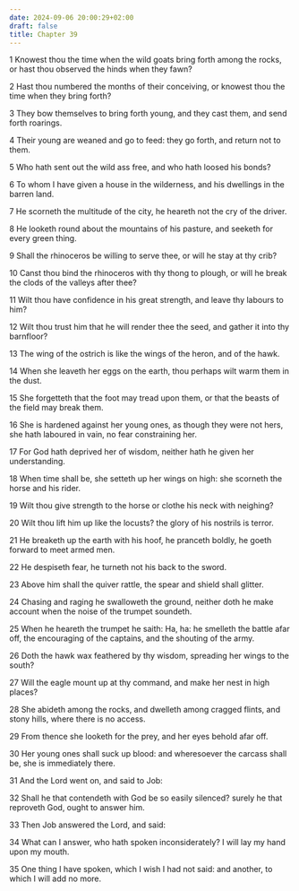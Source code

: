 ```yaml
---
date: 2024-09-06 20:00:29+02:00
draft: false
title: Chapter 39
---
```




1 Knowest thou the time when the wild goats bring forth among the rocks, or hast thou observed the hinds when they fawn?

2 Hast thou numbered the months of their conceiving, or knowest thou the time when they bring forth?

3 They bow themselves to bring forth young, and they cast them, and send forth roarings.

4 Their young are weaned and go to feed: they go forth, and return not to them.

5 Who hath sent out the wild ass free, and who hath loosed his bonds?

6 To whom I have given a house in the wilderness, and his dwellings in the barren land.

7 He scorneth the multitude of the city, he heareth not the cry of the driver.

8 He looketh round about the mountains of his pasture, and seeketh for every green thing.

9 Shall the rhinoceros be willing to serve thee, or will he stay at thy crib?

10 Canst thou bind the rhinoceros with thy thong to plough, or will he break the clods of the valleys after thee?

11 Wilt thou have confidence in his great strength, and leave thy labours to him?

12 Wilt thou trust him that he will render thee the seed, and gather it into thy barnfloor?

13 The wing of the ostrich is like the wings of the heron, and of the hawk.

14 When she leaveth her eggs on the earth, thou perhaps wilt warm them in the dust.

15 She forgetteth that the foot may tread upon them, or that the beasts of the field may break them.

16 She is hardened against her young ones, as though they were not hers, she hath laboured in vain, no fear constraining her.

17 For God hath deprived her of wisdom, neither hath he given her understanding.

18 When time shall be, she setteth up her wings on high: she scorneth the horse and his rider.

19 Wilt thou give strength to the horse or clothe his neck with neighing?

20 Wilt thou lift him up like the locusts? the glory of his nostrils is terror.

21 He breaketh up the earth with his hoof, he pranceth boldly, he goeth forward to meet armed men.

22 He despiseth fear, he turneth not his back to the sword.

23 Above him shall the quiver rattle, the spear and shield shall glitter.

24 Chasing and raging he swalloweth the ground, neither doth he make account when the noise of the trumpet soundeth.

25 When he heareth the trumpet he saith: Ha, ha: he smelleth the battle afar off, the encouraging of the captains, and the shouting of the army.

26 Doth the hawk wax feathered by thy wisdom, spreading her wings to the south?

27 Will the eagle mount up at thy command, and make her nest in high places?

28 She abideth among the rocks, and dwelleth among cragged flints, and stony hills, where there is no access.

29 From thence she looketh for the prey, and her eyes behold afar off.

30 Her young ones shall suck up blood: and wheresoever the carcass shall be, she is immediately there.

31 And the Lord went on, and said to Job:

32 Shall he that contendeth with God be so easily silenced? surely he that reproveth God, ought to answer him.

33 Then Job answered the Lord, and said:

34 What can I answer, who hath spoken inconsiderately? I will lay my hand upon my mouth.

35 One thing I have spoken, which I wish I had not said: and another, to which I will add no more.

